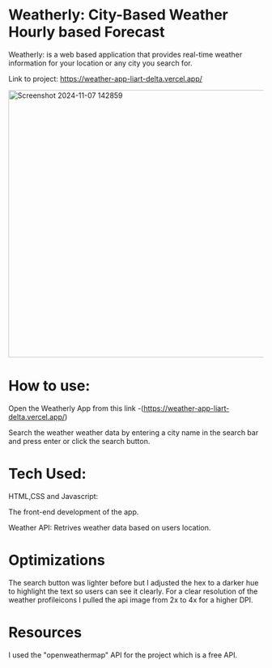 # Weatherly: City-Based Weather Hourly based Forecast

Weatherly: is a web based application that provides real-time weather information for your location or any city you search for.


Link to project: https://weather-app-liart-delta.vercel.app/

<img width="529" alt="Screenshot 2024-11-07 142859" src="https://github.com/user-attachments/assets/9aa04a5d-57da-4331-b970-2d64d67982ec">



# How to use:
Open the Weatherly App from this link
-(https://weather-app-liart-delta.vercel.app/)

Search the weather weather data by entering a city name in the search bar and press enter or click the search button.







# Tech Used:

HTML,CSS and Javascript:

The front-end development of the app.

Weather API: Retrives weather data based on users location.

# Optimizations
The search button was lighter before but I adjusted the hex to a darker hue to highlight the text so users can see it clearly.
For a clear resolution of the weather profileicons I pulled the api image from 2x to 4x for a higher DPI.

# Resources
I used the "openweathermap" API for the project which is a free API.









